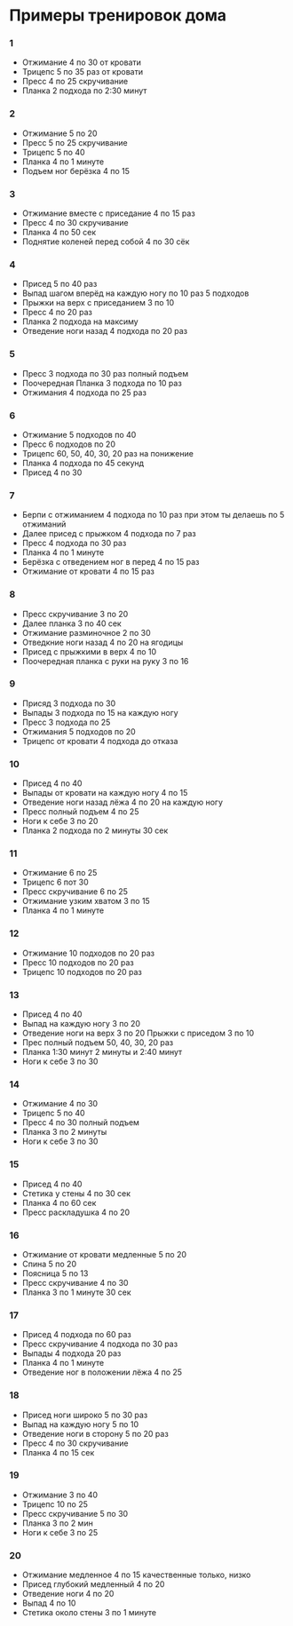# Примеры тренировок дома

### 1

- Отжимание 4 по 30 от кровати  
- Трицепс 5 по 35 раз от кровати  
- Пресс 4 по 25 скручивание
- Планка 2 подхода по 2:30 минут

### 2

- Отжимание 5 по 20
- Пресс 5 по 25 скручивание 
- Трицепс 5 по 40
- Планка 4 по 1 минуте 
- Подъем ног берёзка 4 по 15

### 3

- Отжимание вместе с приседание 4 по 15 раз
- Пресс 4 по 30 скручивание
- Планка 4 по 50 сек
- Поднятие коленей перед собой 4 по 30 сёк

### 4

- Присед 5 по 40 раз
- Выпад шагом вперёд на каждую ногу по 10 раз 5 подходов
- Прыжки на верх с приседанием 3 по 10
- Пресс 4 по 20 раз
- Планка 2 подхода на максиму
- Отведение ноги назад 4 подхода по 20 раз

### 5

- Пресс 3 подхода по 30 раз полный подъем
- Поочередная Планка 3 подхода по 10 раз
- Отжимания 4 подхода по 25 раз

### 6

- Отжимание 5 подходов по 40
- Пресс 6 подходов по 20
- Трицепс 60, 50, 40, 30, 20 раз на понижение
- Планка 4 подхода по 45 секунд
- Присед 4 по 30

### 7

- Берпи с отжиманием 4 подхода по 10 раз при этом ты делаешь по 5 отжиманий 
- Далее присед с прыжком 4 подхода по 7 раз 
- Пресс 4 подхода по 30 раз 
- Планка 4 по 1 минуте 
- Берёзка с отведением ног в перед 4 по 15 раз 
- Отжимание от кровати 4 по 15 раз

### 8

- Пресс скручивание 3 по 20
- Далее планка 3 по 40 сек
- Отжимание разминочное 2 по 30
- Отведкние ноги назад 4 по 20 на ягодицы
- Присед с прыжкими в верх 4 по 10
- Поочередная планка с руки на руку 3 по 16

### 9

- Присяд 3 подхода по 30
- Выпады 3 подхода по 15 на каждую ногу
- Пресс 3 подхода по 25
- Отжимания 5 подходов по 20
- Трицепс от кровати 4 подхода до отказа

### 10

- Присед 4 по 40
- Выпады от кровати на каждую ногу 4 по 15
- Отведение ноги назад лёжа 4 по 20 на каждую ногу
- Пресс полный подъем 4 по 25
- Ноги к себе 3 по 20
- Планка 2 подхода по 2 минуты 30 сек

### 11

- Отжимание 6 по 25
- Трицепс 6 пот 30
- Пресс скручивание 6 по 25
- Отжимание узким хватом 3 по 15
- Планка 4 по 1 минуте

### 12

- Отжимание 10 подходов по 20 раз
- Пресс 10 подходов по 20 раз
- Трицепс 10 подходов по 20 раз

### 13

- Присед 4 по 40
- Выпад на каждую ногу 3 по 20
- Отведение ноги на верх 3 по 20
Прыжки с приседом 3 по 10
- Прес полный подъем 50, 40, 30, 20 раз
- Планка 1:30 минут 2 минуты и 2:40 минут
- Ноги к себе 3 по 30

### 14

- Отжимание 4 по 30
- Трицепс 5 по 40
- Пресс 4 по 30 полный подъем
- Планка 3 по 2 минуты
- Ноги к себе 3 по 30

### 15

- Присед 4 по 40
- Стетика у стены 4 по 30 сек
- Планка 4 по 60 сек
- Пресс раскладушка 4 по 20

### 16

- Отжимание от кровати медленные 5 по 20
- Спина 5 по 20
- Поясница 5 по 13
- Пресс скручивание 4 по 30
- Планка 3 по 1 минуте 30 сек

### 17

- Присед 4 подхода по 60 раз
- Пресс скручивание 4 подхода по 30 раз
- Выпады 4 подхода 20 раз
- Планка 4 по 1 минуте
- Отведение ног в положении лёжа 4 по 25

### 18

- Присед ноги широко 5 по 30 раз
- Выпад на каждую ногу 5 по 10
- Отведение ноги в сторону 5 по 20 раз
- Пресс 4 по 30 скручивание
- Планка 4 по 15 сек

### 19

- Отжимание 3 по 40
- Трицепс 10 по 25
- Пресс скручивание 5 по 30
- Планка 3 по 2 мин
- Ноги к себе 3 по 25

### 20

- Отжимание медленное 4 по 15 качественные только, низко
- Присед глубокий медленный 4 по 20
- Отведение ноги 4 по 20
- Выпад 4 по 10
- Стетика около стены 3 по 1 минуте